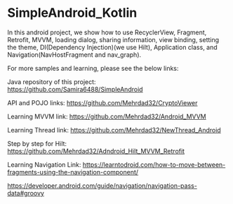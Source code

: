 # SimpleAndroid_Kotlin
In this android project, we show how to use RecyclerView, Fragment, Retrofit, MVVM, loading dialog, sharing information, view binding, setting the theme, DI(Dependency Injection)(we use Hilt), Application class,  and Navigation(NavHostFragment and nav_graph).

For more samples and learning, please see the below links:

Java repository of this project: https://github.com/Samira6488/SimpleAndroid

API and POJO links: https://github.com/Mehrdad32/CryptoViewer

Learning MVVM link: https://github.com/Mehrdad32/Android_MVVM

Learning Thread link: https://github.com/Mehrdad32/NewThread_Android

Step by step for Hilt: https://github.com/Mehrdad32/Adndroid_Hilt_MVVM_Retrofit

Learning Navigation Link: https://learntodroid.com/how-to-move-between-fragments-using-the-navigation-component/

https://developer.android.com/guide/navigation/navigation-pass-data#groovy
